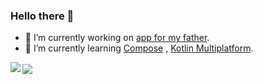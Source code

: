 ### Hello there 👋

- 🔭 I’m currently working on [app for my father](https://github.com/MolchanovDmitry/FishingForecast).
- 🌱 I’m currently learning [Compose](https://developer.android.com/jetpack/compose)
  , [Kotlin Multiplatform](https://kotlinlang.org/docs/multiplatform.html).

<img align="left" src="https://github-readme-stats.vercel.app/api?username=MolchanovDmitry&count_private=true&show_icons=true"/>
<img id="topright" src="https://github-readme-stats.vercel.app/api/top-langs/?username=MolchanovDmitry" />

<style>
  #topright {
      position: absolute;
      top: 4%;
  }
</style>